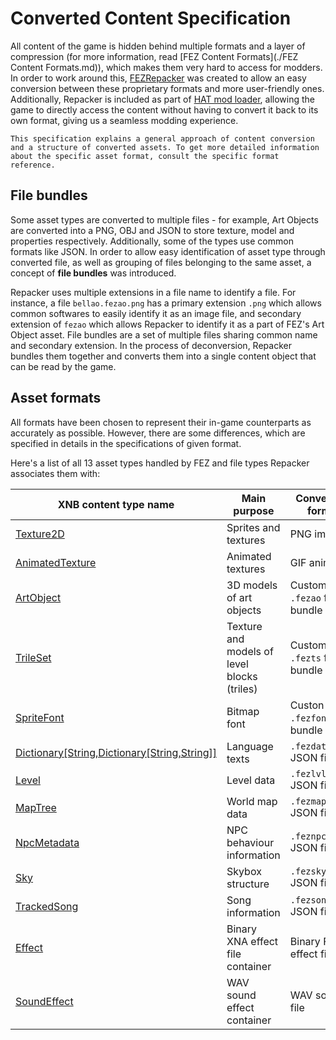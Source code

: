 # Converted Content Specification

All content of the game is hidden behind multiple formats and a layer of compression (for more information, read [FEZ Content Formats](./FEZ Content Formats.md)), which makes them very hard to access for modders. In order to work around this, [FEZRepacker](https://github.com/FEZModding/FEZRepacker) was created to allow an easy conversion between these proprietary formats and more user-friendly ones. Additionally, Repacker is included as part of [HAT mod loader](https://github.com/FEZModding/HAT), allowing the game to directly access the content without having to convert it back to its own format, giving us a seamless modding experience.

```note
This specification explains a general approach of content conversion and a structure of converted assets. To get more detailed information about the specific asset format, consult the specific format reference.
```

## File bundles

Some asset types are converted to multiple files - for example, Art Objects are converted into a PNG, OBJ and JSON to store texture, model and properties respectively. Additionally, some of the types use common formats like JSON. In order to allow easy identification of asset type through converted file, as well as grouping of files belonging to the same asset, a concept of **file bundles** was introduced.

Repacker uses multiple extensions in a file name to identify a file. For instance, a file `bellao.fezao.png` has a primary extension `.png` which allows common softwares to easily identify it as an image file, and secondary extension of `fezao` which allows Repacker to identify it as a part of FEZ's Art Object asset. File bundles are a set of multiple files sharing common name and secondary extension. In the process of deconversion, Repacker bundles them together and converts them into a single content object that can be read by the game.

## Asset formats

All formats have been chosen to represent their in-game counterparts as accurately as possible. However, there are some differences, which are specified in details in the specifications of given format.

Here's a list of all 13 asset types handled by FEZ and file types Repacker associates them with:

|XNB content type name|Main purpose|Conversion format|
|-|-|-|
|[Texture2D](/wiki/content/formats/texture2d)|Sprites and textures|PNG images|
|[AnimatedTexture](/wiki/content/formats/animatedtexture)|Animated textures|GIF animation|
|[ArtObject](/wiki/content/formats/fezao)|3D models of art objects|Custom `.fezao` file bundle|
|[TrileSet](/wiki/content/formats/fezts)|Texture and models of level blocks (triles)|Custom `.fezts` file bundle|
|[SpriteFont](/wiki/content/formats/fezfont)|Bitmap font|Custon `.fezfont` file bundle|
|[Dictionary\[String,Dictionary\[String,String\]\]](/wiki/content/formats/fezdata)|Language texts|`.fezdata.json` JSON file|
|[Level](/wiki/content/formats/fezlvl)|Level data|`.fezlvl.json` JSON file|
|[MapTree](/wiki/content/formats/fezmap)|World map data|`.fezmap.json` JSON file|
|[NpcMetadata](/wiki/content/formats/feznpc)|NPC behaviour information|`.feznpc.json` JSON file|
|[Sky](/wiki/content/formats/fezsky)|Skybox structure|`.fezsky.json` JSON file|
|[TrackedSong](/wiki/content/formats/fezsong)|Song information|`.fezsong.json` JSON file|
|[Effect](/wiki/content/formats/fxc)|Binary XNA effect file container|Binary FNA effect file|
|[SoundEffect](/wiki/content/formats/sound)|WAV sound effect container|WAV sound file|
